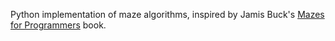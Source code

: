 Python implementation of maze algorithms, inspired by Jamis Buck's [Mazes for Programmers](http://mazesforprogrammers.com) book.
